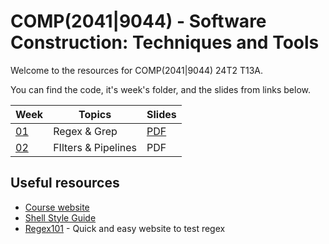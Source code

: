 # COMP(2041|9044) - Software Construction: Techniques and Tools

Welcome to the resources for COMP(2041|9044) 24T2 T13A.

You can find the code, it's week's folder, and the slides from links below.

| Week            | Topics              | Slides                                                     |
| --------------- | ------------------- | ---------------------------------------------------------- |
| [01](./week01/) | Regex & Grep        | [PDF](<./week01/COMP(20419044)%20Week%201%20-%2024T2.pdf>) |
| [02](./week02/) | FIlters & Pipelines | PDF                                                        |

## Useful resources

- [Course website](https://cgi.cse.unsw.edu.au/~cs2041/24T2)
- [Shell Style Guide](https://cgi.cse.unsw.edu.au/~cs2041/24T2/resources/shell_style_guide.html)
- [Regex101](https://regex101.com/) - Quick and easy website to test regex
